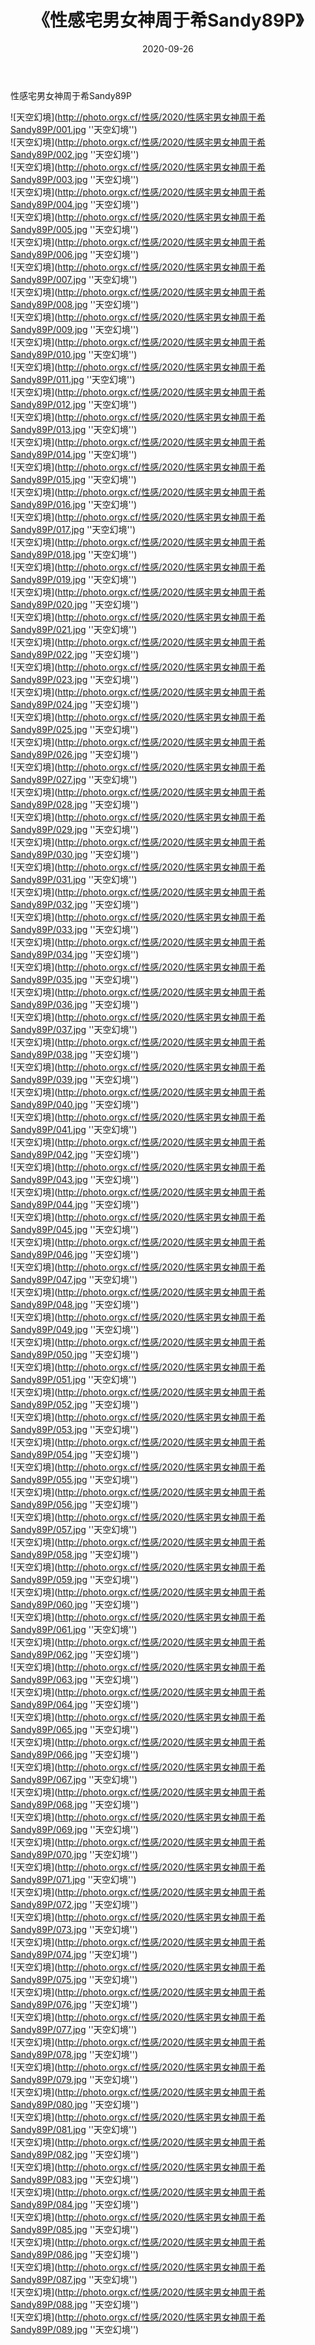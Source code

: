 ﻿---
layout: post
title:  《性感宅男女神周于希Sandy89P》
date:   2020-09-26
image: http://photo.orgx.cf/性感/2020/性感宅男女神周于希Sandy89P/000.jpg
categories: [美女, 性感, 泳衣]
---

性感宅男女神周于希Sandy89P



![天空幻境](http://photo.orgx.cf/性感/2020/性感宅男女神周于希Sandy89P/001.jpg ''天空幻境'') <br>
![天空幻境](http://photo.orgx.cf/性感/2020/性感宅男女神周于希Sandy89P/002.jpg ''天空幻境'') <br>
![天空幻境](http://photo.orgx.cf/性感/2020/性感宅男女神周于希Sandy89P/003.jpg ''天空幻境'') <br>
![天空幻境](http://photo.orgx.cf/性感/2020/性感宅男女神周于希Sandy89P/004.jpg ''天空幻境'') <br>
![天空幻境](http://photo.orgx.cf/性感/2020/性感宅男女神周于希Sandy89P/005.jpg ''天空幻境'') <br>
![天空幻境](http://photo.orgx.cf/性感/2020/性感宅男女神周于希Sandy89P/006.jpg ''天空幻境'') <br>
![天空幻境](http://photo.orgx.cf/性感/2020/性感宅男女神周于希Sandy89P/007.jpg ''天空幻境'') <br>
![天空幻境](http://photo.orgx.cf/性感/2020/性感宅男女神周于希Sandy89P/008.jpg ''天空幻境'') <br>
![天空幻境](http://photo.orgx.cf/性感/2020/性感宅男女神周于希Sandy89P/009.jpg ''天空幻境'') <br>
![天空幻境](http://photo.orgx.cf/性感/2020/性感宅男女神周于希Sandy89P/010.jpg ''天空幻境'') <br>
![天空幻境](http://photo.orgx.cf/性感/2020/性感宅男女神周于希Sandy89P/011.jpg ''天空幻境'') <br>
![天空幻境](http://photo.orgx.cf/性感/2020/性感宅男女神周于希Sandy89P/012.jpg ''天空幻境'') <br>
![天空幻境](http://photo.orgx.cf/性感/2020/性感宅男女神周于希Sandy89P/013.jpg ''天空幻境'') <br>
![天空幻境](http://photo.orgx.cf/性感/2020/性感宅男女神周于希Sandy89P/014.jpg ''天空幻境'') <br>
![天空幻境](http://photo.orgx.cf/性感/2020/性感宅男女神周于希Sandy89P/015.jpg ''天空幻境'') <br>
![天空幻境](http://photo.orgx.cf/性感/2020/性感宅男女神周于希Sandy89P/016.jpg ''天空幻境'') <br>
![天空幻境](http://photo.orgx.cf/性感/2020/性感宅男女神周于希Sandy89P/017.jpg ''天空幻境'') <br>
![天空幻境](http://photo.orgx.cf/性感/2020/性感宅男女神周于希Sandy89P/018.jpg ''天空幻境'') <br>
![天空幻境](http://photo.orgx.cf/性感/2020/性感宅男女神周于希Sandy89P/019.jpg ''天空幻境'') <br>
![天空幻境](http://photo.orgx.cf/性感/2020/性感宅男女神周于希Sandy89P/020.jpg ''天空幻境'') <br>
![天空幻境](http://photo.orgx.cf/性感/2020/性感宅男女神周于希Sandy89P/021.jpg ''天空幻境'') <br>
![天空幻境](http://photo.orgx.cf/性感/2020/性感宅男女神周于希Sandy89P/022.jpg ''天空幻境'') <br>
![天空幻境](http://photo.orgx.cf/性感/2020/性感宅男女神周于希Sandy89P/023.jpg ''天空幻境'') <br>
![天空幻境](http://photo.orgx.cf/性感/2020/性感宅男女神周于希Sandy89P/024.jpg ''天空幻境'') <br>
![天空幻境](http://photo.orgx.cf/性感/2020/性感宅男女神周于希Sandy89P/025.jpg ''天空幻境'') <br>
![天空幻境](http://photo.orgx.cf/性感/2020/性感宅男女神周于希Sandy89P/026.jpg ''天空幻境'') <br>
![天空幻境](http://photo.orgx.cf/性感/2020/性感宅男女神周于希Sandy89P/027.jpg ''天空幻境'') <br>
![天空幻境](http://photo.orgx.cf/性感/2020/性感宅男女神周于希Sandy89P/028.jpg ''天空幻境'') <br>
![天空幻境](http://photo.orgx.cf/性感/2020/性感宅男女神周于希Sandy89P/029.jpg ''天空幻境'') <br>
![天空幻境](http://photo.orgx.cf/性感/2020/性感宅男女神周于希Sandy89P/030.jpg ''天空幻境'') <br>
![天空幻境](http://photo.orgx.cf/性感/2020/性感宅男女神周于希Sandy89P/031.jpg ''天空幻境'') <br>
![天空幻境](http://photo.orgx.cf/性感/2020/性感宅男女神周于希Sandy89P/032.jpg ''天空幻境'') <br>
![天空幻境](http://photo.orgx.cf/性感/2020/性感宅男女神周于希Sandy89P/033.jpg ''天空幻境'') <br>
![天空幻境](http://photo.orgx.cf/性感/2020/性感宅男女神周于希Sandy89P/034.jpg ''天空幻境'') <br>
![天空幻境](http://photo.orgx.cf/性感/2020/性感宅男女神周于希Sandy89P/035.jpg ''天空幻境'') <br>
![天空幻境](http://photo.orgx.cf/性感/2020/性感宅男女神周于希Sandy89P/036.jpg ''天空幻境'') <br>
![天空幻境](http://photo.orgx.cf/性感/2020/性感宅男女神周于希Sandy89P/037.jpg ''天空幻境'') <br>
![天空幻境](http://photo.orgx.cf/性感/2020/性感宅男女神周于希Sandy89P/038.jpg ''天空幻境'') <br>
![天空幻境](http://photo.orgx.cf/性感/2020/性感宅男女神周于希Sandy89P/039.jpg ''天空幻境'') <br>
![天空幻境](http://photo.orgx.cf/性感/2020/性感宅男女神周于希Sandy89P/040.jpg ''天空幻境'') <br>
![天空幻境](http://photo.orgx.cf/性感/2020/性感宅男女神周于希Sandy89P/041.jpg ''天空幻境'') <br>
![天空幻境](http://photo.orgx.cf/性感/2020/性感宅男女神周于希Sandy89P/042.jpg ''天空幻境'') <br>
![天空幻境](http://photo.orgx.cf/性感/2020/性感宅男女神周于希Sandy89P/043.jpg ''天空幻境'') <br>
![天空幻境](http://photo.orgx.cf/性感/2020/性感宅男女神周于希Sandy89P/044.jpg ''天空幻境'') <br>
![天空幻境](http://photo.orgx.cf/性感/2020/性感宅男女神周于希Sandy89P/045.jpg ''天空幻境'') <br>
![天空幻境](http://photo.orgx.cf/性感/2020/性感宅男女神周于希Sandy89P/046.jpg ''天空幻境'') <br>
![天空幻境](http://photo.orgx.cf/性感/2020/性感宅男女神周于希Sandy89P/047.jpg ''天空幻境'') <br>
![天空幻境](http://photo.orgx.cf/性感/2020/性感宅男女神周于希Sandy89P/048.jpg ''天空幻境'') <br>
![天空幻境](http://photo.orgx.cf/性感/2020/性感宅男女神周于希Sandy89P/049.jpg ''天空幻境'') <br>
![天空幻境](http://photo.orgx.cf/性感/2020/性感宅男女神周于希Sandy89P/050.jpg ''天空幻境'') <br>
![天空幻境](http://photo.orgx.cf/性感/2020/性感宅男女神周于希Sandy89P/051.jpg ''天空幻境'') <br>
![天空幻境](http://photo.orgx.cf/性感/2020/性感宅男女神周于希Sandy89P/052.jpg ''天空幻境'') <br>
![天空幻境](http://photo.orgx.cf/性感/2020/性感宅男女神周于希Sandy89P/053.jpg ''天空幻境'') <br>
![天空幻境](http://photo.orgx.cf/性感/2020/性感宅男女神周于希Sandy89P/054.jpg ''天空幻境'') <br>
![天空幻境](http://photo.orgx.cf/性感/2020/性感宅男女神周于希Sandy89P/055.jpg ''天空幻境'') <br>
![天空幻境](http://photo.orgx.cf/性感/2020/性感宅男女神周于希Sandy89P/056.jpg ''天空幻境'') <br>
![天空幻境](http://photo.orgx.cf/性感/2020/性感宅男女神周于希Sandy89P/057.jpg ''天空幻境'') <br>
![天空幻境](http://photo.orgx.cf/性感/2020/性感宅男女神周于希Sandy89P/058.jpg ''天空幻境'') <br>
![天空幻境](http://photo.orgx.cf/性感/2020/性感宅男女神周于希Sandy89P/059.jpg ''天空幻境'') <br>
![天空幻境](http://photo.orgx.cf/性感/2020/性感宅男女神周于希Sandy89P/060.jpg ''天空幻境'') <br>
![天空幻境](http://photo.orgx.cf/性感/2020/性感宅男女神周于希Sandy89P/061.jpg ''天空幻境'') <br>
![天空幻境](http://photo.orgx.cf/性感/2020/性感宅男女神周于希Sandy89P/062.jpg ''天空幻境'') <br>
![天空幻境](http://photo.orgx.cf/性感/2020/性感宅男女神周于希Sandy89P/063.jpg ''天空幻境'') <br>
![天空幻境](http://photo.orgx.cf/性感/2020/性感宅男女神周于希Sandy89P/064.jpg ''天空幻境'') <br>
![天空幻境](http://photo.orgx.cf/性感/2020/性感宅男女神周于希Sandy89P/065.jpg ''天空幻境'') <br>
![天空幻境](http://photo.orgx.cf/性感/2020/性感宅男女神周于希Sandy89P/066.jpg ''天空幻境'') <br>
![天空幻境](http://photo.orgx.cf/性感/2020/性感宅男女神周于希Sandy89P/067.jpg ''天空幻境'') <br>
![天空幻境](http://photo.orgx.cf/性感/2020/性感宅男女神周于希Sandy89P/068.jpg ''天空幻境'') <br>
![天空幻境](http://photo.orgx.cf/性感/2020/性感宅男女神周于希Sandy89P/069.jpg ''天空幻境'') <br>
![天空幻境](http://photo.orgx.cf/性感/2020/性感宅男女神周于希Sandy89P/070.jpg ''天空幻境'') <br>
![天空幻境](http://photo.orgx.cf/性感/2020/性感宅男女神周于希Sandy89P/071.jpg ''天空幻境'') <br>
![天空幻境](http://photo.orgx.cf/性感/2020/性感宅男女神周于希Sandy89P/072.jpg ''天空幻境'') <br>
![天空幻境](http://photo.orgx.cf/性感/2020/性感宅男女神周于希Sandy89P/073.jpg ''天空幻境'') <br>
![天空幻境](http://photo.orgx.cf/性感/2020/性感宅男女神周于希Sandy89P/074.jpg ''天空幻境'') <br>
![天空幻境](http://photo.orgx.cf/性感/2020/性感宅男女神周于希Sandy89P/075.jpg ''天空幻境'') <br>
![天空幻境](http://photo.orgx.cf/性感/2020/性感宅男女神周于希Sandy89P/076.jpg ''天空幻境'') <br>
![天空幻境](http://photo.orgx.cf/性感/2020/性感宅男女神周于希Sandy89P/077.jpg ''天空幻境'') <br>
![天空幻境](http://photo.orgx.cf/性感/2020/性感宅男女神周于希Sandy89P/078.jpg ''天空幻境'') <br>
![天空幻境](http://photo.orgx.cf/性感/2020/性感宅男女神周于希Sandy89P/079.jpg ''天空幻境'') <br>
![天空幻境](http://photo.orgx.cf/性感/2020/性感宅男女神周于希Sandy89P/080.jpg ''天空幻境'') <br>
![天空幻境](http://photo.orgx.cf/性感/2020/性感宅男女神周于希Sandy89P/081.jpg ''天空幻境'') <br>
![天空幻境](http://photo.orgx.cf/性感/2020/性感宅男女神周于希Sandy89P/082.jpg ''天空幻境'') <br>
![天空幻境](http://photo.orgx.cf/性感/2020/性感宅男女神周于希Sandy89P/083.jpg ''天空幻境'') <br>
![天空幻境](http://photo.orgx.cf/性感/2020/性感宅男女神周于希Sandy89P/084.jpg ''天空幻境'') <br>
![天空幻境](http://photo.orgx.cf/性感/2020/性感宅男女神周于希Sandy89P/085.jpg ''天空幻境'') <br>
![天空幻境](http://photo.orgx.cf/性感/2020/性感宅男女神周于希Sandy89P/086.jpg ''天空幻境'') <br>
![天空幻境](http://photo.orgx.cf/性感/2020/性感宅男女神周于希Sandy89P/087.jpg ''天空幻境'') <br>
![天空幻境](http://photo.orgx.cf/性感/2020/性感宅男女神周于希Sandy89P/088.jpg ''天空幻境'') <br>
![天空幻境](http://photo.orgx.cf/性感/2020/性感宅男女神周于希Sandy89P/089.jpg ''天空幻境'') <br>